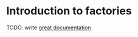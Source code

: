 # Introduction to factories

TODO: write [great documentation](http://jacobian.org/writing/great-documentation/what-to-write/)
